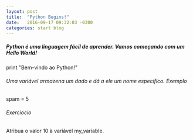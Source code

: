 ```yaml
---
layout: post
title:  "Python Begins!"
date:   2016-09-17 09:32:03 -0300
categories: start blog
---
```

##### Python é uma linguagem fácil de aprender. Vamos começando com um Hello World!
print "Bem-vindo ao Python!"

###### Uma variável armazena um dado e dá a ele um nome específico. Exemplo
spam = 5


















###### Exerciocio
Atribua o valor 10 à variável my_variable.








